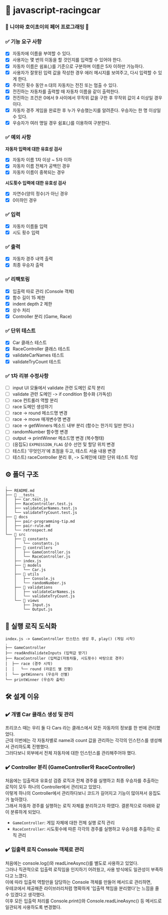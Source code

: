 # 🚗 javascript-racingcar

### 🐥 니야와 호이초이의 페어 프로그래밍 🐥

### ✅ 기능 요구 사항

- [x] 자동차에 이름을 부여할 수 있다.
- [x] 사용자는 몇 번의 이동을 할 것인지를 입력할 수 있어야 한다.
- [x] 자동차 이름은 쉼표(,)를 기준으로 구분하며 이름은 5자 이하만 가능하다.
- [x] 사용자가 잘못된 입력 값을 작성한 경우 에러 메시지를 보여주고, 다시 입력할 수 있게 한다.
- [x] 주어진 횟수 동안 n 대의 자동차는 전진 또는 멈출 수 있다.
- [x] 전진하는 자동차를 출력할 때 자동차 이름을 같이 출력한다.
- [x] 전진하는 조건은 0에서 9 사이에서 무작위 값을 구한 후 무작위 값이 4 이상일 경우이다.
- [x] 자동차 경주 게임을 완료한 후 누가 우승했는지를 알려준다. 우승자는 한 명 이상일 수 있다.
- [x] 우승자가 여러 명일 경우 쉼표(,)를 이용하여 구분한다.

### ✅ 예외 사항

**자동차 입력에 대한 유효성 검사**

- [x] 자동차 이름 1자 이상 ~ 5자 이하
- [x] 자동차 이름 전체가 공백인 경우
- [x] 자동차 이름이 중복되는 경우

**시도횟수 입력에 대한 유효성 검사**

- [x] 자연수(양의 정수)가 아닌 경우
- [x] 0이하인 경우

### ✅ 입력

- [x] 자동차 이름들 입력
- [x] 시도 횟수 입력

### ✅ 출력

- [x] 자동차 경주 내역 출력
- [x] 최종 우승자 출력

### ✅ 리팩토링

- [x] 입출력 따로 관리 (Console 객체)
- [x] 함수 길이 15 제한
- [x] indent depth 2 제한
- [x] 상수 처리
- [x] Controller 분리 (Game, Race)

### ✅ 단위 테스트

- [x] Car 클래스 테스트
- [x] RaceController 클래스 테스트
- [x] validateCarNames 테스트
- [x] validateTryCount 테스트

### ✅ 1차 리뷰 수정사항

- [ ] input UI 모듈에서 validate 관련 도메인 로직 분리
- [ ] validate 관련 도메인 -> if condition 함수화 (가독성)
- [ ] race 컨트롤러 역할 분리
- [ ] race 도메인 생성하기
- [ ] race -> round 메소드명 변경
- [ ] race -> move 매개변수명 변경
- [ ] race -> getWinners 메소드 내부 분리 (함수는 한가지 일만 한다.)
- [ ] randomNumber 함수명 변경
- [ ] output -> printWinner 메소드명 변경 (복수형태)
- [ ] (응집도) `EXPRESSION_FLAG` 상수 선언 및 할당 위치 변경
- [ ] 테스트) '무엇인가'에 초점을 두고, 테스트 서술 내용 변경
- [ ] 테스트) raceController 분리 후, -> 도메인에 대한 단위 테스트 작성

## ⚙️ 폴더 구조

```
.
├── README.md
├── 📂 __tests__
│   ├── Car.test.js
│   ├── RaceController.test.js
│   ├── validateCarNames.test.js
│   └── validateTryCount.test.js
├── 📂 docs
│   ├── pair-programming-tip.md
│   ├── pair-rule.md
│   └── retrospect.md
└── 📂 src
    ├── 📂 constants
    │   └── constants.js
    ├── 📂 controllers
    │   ├── GameController.js
    │   └── RaceController.js
    ├── index.js
    ├── 📂 models
    │   └── Car.js
    ├── 📂 utils
    │   ├── Console.js
    │   └── randomNumber.js
    ├── 📂 validations
    │   ├── validateCarNames.js
    │   └── validateTryCount.js
    └── 📂 views
        ├── Input.js
        └── Output.js

```

## 🧩 실행 로직 도식화

```
index.js -> GameController 인스턴스 생성 후, play() (게임 시작)
.
├── GameController
├── readAndValidateInputs (입력값 받기)
├── RaceController (입력값(자동차들, 시도횟수) 바탕으로 경주)
│  ├── race (경주 시작)
│  │   └── round (라운드 별 진행)
│  └── getWinners (우승자 선별)
└── printWinner (우승자 출력)
```

## 🛠️ 설계 이유

### ✔️ 개별 Car 클래스 생성 및 관리

프리코스 때는 우리 둘 다 Cars 라는 클래스에서 모든 자동차의 정보를 한 번에 관리했었다.
<br/>근데 이번에는 각 자동차별로 name과 count 값을 관리하는 각각의 인스턴스를 생성해서 관리하도록 진행했다.
<br/>그러다보니 외부에서 전체 자동차에 대한 인스턴스를 관리해주어야 했다.

### ✔️ Controller 분리 (GameController와 RaceController)

처음에는 입출력과 유효성 검증 로직과 전체 경주를 실행하고 최종 우승자를 추출하는 로직이 모두 하나의 Controller에서 관리되고 있었다.
<br/>이렇게 하나의 Controller에서 관리하다보니 코드가 길어지고 기능이 많아져서 응집도가 높아졌다.
<br/>그래서 자동차 경주를 실행하는 로직 자체를 분리하고자 하였다. 결론적으로 아래와 같이 분류하게 되었다.

- `GameController`: 게임 자체에 대한 전체 실행 로직 관리
- `RaceController`: 시도횟수에 따른 각각의 경주를 실행하고 우승자를 추출하는 로직 관리

### ✔️ 입출력 로직 Console 객체로 관리

처음에는 console.log()와 readLineAsync()를 별도로 사용하고 있었다.
<br/>그러나 직관적으로 입출력 로직임을 인지하기 어려웠고, 사용 방식에도 일관성이 부족하다고 느꼈다.
<br/>이에 따라 입출력 역할만을 담당하는 Console 객체를 만들어 메서드로 관리하면,
<br/>우테코에서 제공해준 라이브러리처럼 명확하게 '입출력 책임을 분리했다'는 느낌을 줄 수 있겠다고 생각했다.
<br/>이후 모든 입출력 처리를 Console.print()와 Console.readLineAsync() 등 메서드로 일관되게 사용하도록 변경했다.
